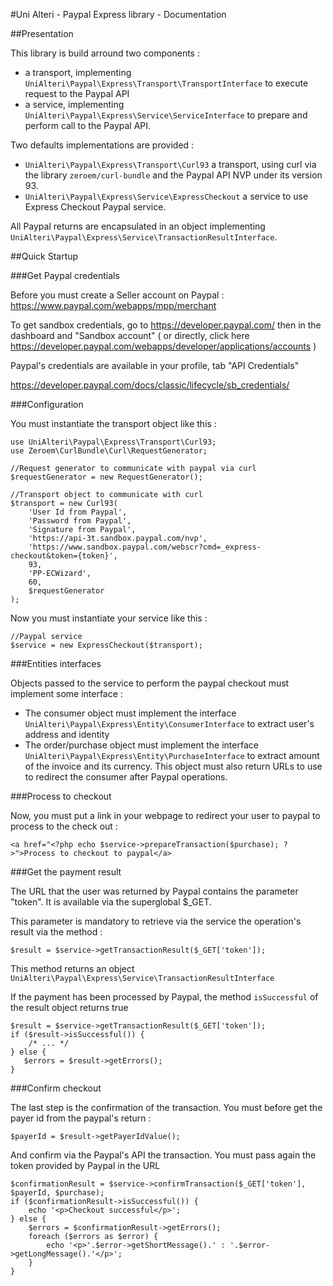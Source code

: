 #Uni Alteri - Paypal Express library - Documentation

##Presentation

This library is build arround two components :

*   a transport, implementing `UniAlteri\Paypal\Express\Transport\TransportInterface` to  execute request to the Paypal API
*   a service, implementing `UniAlteri\Paypal\Express\Service\ServiceInterface` to prepare and perform call to the Paypal API.

Two defaults implementations are provided :

*   `UniAlteri\Paypal\Express\Transport\Curl93` a transport, using curl via the library `zeroem/curl-bundle` and the Paypal API NVP under its version 93.
*   `UniAlteri\Paypal\Express\Service\ExpressCheckout` a service to use Express Checkout Paypal service.

All Paypal returns are encapsulated in an object implementing `UniAlteri\Paypal\Express\Service\TransactionResultInterface`.

##Quick Startup

###Get Paypal credentials

Before you must create a Seller account on Paypal : https://www.paypal.com/webapps/mpp/merchant

To get sandbox credentials, go to https://developer.paypal.com/ then in the dashboard and "Sandbox account" 
( or directly, click here https://developer.paypal.com/webapps/developer/applications/accounts )

Paypal's credentials are available in your profile, tab "API Credentials"

https://developer.paypal.com/docs/classic/lifecycle/sb_credentials/

###Configuration

You must instantiate the transport object like this :

    use UniAlteri\Paypal\Express\Transport\Curl93;
    use Zeroem\CurlBundle\Curl\RequestGenerator;
    
    //Request generator to communicate with paypal via curl
    $requestGenerator = new RequestGenerator();

    //Transport object to communicate with curl
    $transport = new Curl93(
        'User Id from Paypal',
        'Password from Paypal',
        'Signature from Paypal',
        'https://api-3t.sandbox.paypal.com/nvp',
        'https://www.sandbox.paypal.com/webscr?cmd=_express-checkout&token={token}',
        93,
        'PP-ECWizard',
        60,
        $requestGenerator
    );
    
Now you must instantiate your service like this :
    
    //Paypal service
    $service = new ExpressCheckout($transport);

###Entities interfaces

Objects passed to the service to perform the paypal checkout must implement some interface :

*   The consumer object must implement the interface `UniAlteri\Paypal\Express\Entity\ConsumerInterface` to extract 
user's address and identity
*   The order/purchase object must implement the interface `UniAlteri\Paypal\Express\Entity\PurchaseInterface` to extract
amount of the invoice and its currency. This object must  also return URLs to use to redirect the consumer after Paypal 
operations.

###Process to checkout

Now, you must put a link in your webpage to redirect your user to paypal to process to the check out :

    <a href="<?php echo $service->prepareTransaction($purchase); ?>">Process to checkout to paypal</a>
    
###Get the payment result

The URL that the user was returned by Paypal contains the parameter "token". It is available via the superglobal $_GET.

This parameter is mandatory to retrieve via the service the operation's result via the method : 

    $result = $service->getTransactionResult($_GET['token']);
    
This method returns an object `UniAlteri\Paypal\Express\Service\TransactionResultInterface`

If the payment has been processed by Paypal, the method `isSuccessful` of the result object returns true

    $result = $service->getTransactionResult($_GET['token']);
    if ($result->isSuccessful()) {
        /* ... */
    } else {
       $errors = $result->getErrors();
    }

###Confirm checkout

The last step is the confirmation of the transaction. You must before get the payer id from the paypal's return :

    $payerId = $result->getPayerIdValue();
    
And confirm via the Paypal's API the transaction. You must pass again the token provided by Paypal in the URL 
    
    $confirmationResult = $service->confirmTransaction($_GET['token'], $payerId, $purchase);
    if ($confirmationResult->isSuccessful()) {
        echo '<p>Checkout successful</p>';
    } else {
        $errors = $confirmationResult->getErrors();
        foreach ($errors as $error) {
            echo '<p>'.$error->getShortMessage().' : '.$error->getLongMessage().'</p>';
        }
    }
